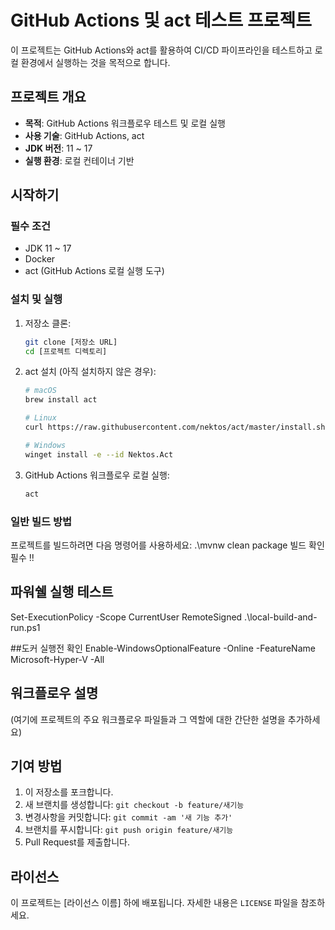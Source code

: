 # GitHub Actions 및 act 테스트 프로젝트

이 프로젝트는 GitHub Actions와 act를 활용하여 CI/CD 파이프라인을 테스트하고 로컬 환경에서 실행하는 것을 목적으로 합니다.

## 프로젝트 개요

- **목적**: GitHub Actions 워크플로우 테스트 및 로컬 실행
- **사용 기술**: GitHub Actions, act
- **JDK 버전**: 11 ~ 17
- **실행 환경**: 로컬 컨테이너 기반

## 시작하기

### 필수 조건

- JDK 11 ~ 17
- Docker
- act (GitHub Actions 로컬 실행 도구)

### 설치 및 실행

1. 저장소 클론:

   ```bash
   git clone [저장소 URL]
   cd [프로젝트 디렉토리]
   ```

2. act 설치 (아직 설치하지 않은 경우):

   ```bash
   # macOS
   brew install act

   # Linux
   curl https://raw.githubusercontent.com/nektos/act/master/install.sh | sudo bash

   # Windows
   winget install -e --id Nektos.Act
   ```

3. GitHub Actions 워크플로우 로컬 실행:
   ```bash
   act
   ```

### 일반 빌드 방법

프로젝트를 빌드하려면 다음 명령어를 사용하세요:
.\mvnw clean package
빌드 확인 필수 !!

## 파워쉘 실행 테스트
Set-ExecutionPolicy -Scope CurrentUser RemoteSigned
.\local-build-and-run.ps1

##도커 실행전 확인
   Enable-WindowsOptionalFeature -Online -FeatureName Microsoft-Hyper-V -All


## 워크플로우 설명

(여기에 프로젝트의 주요 워크플로우 파일들과 그 역할에 대한 간단한 설명을 추가하세요)

## 기여 방법

1. 이 저장소를 포크합니다.
2. 새 브랜치를 생성합니다: `git checkout -b feature/새기능`
3. 변경사항을 커밋합니다: `git commit -am '새 기능 추가'`
4. 브랜치를 푸시합니다: `git push origin feature/새기능`
5. Pull Request를 제출합니다.

## 라이선스

이 프로젝트는 [라이선스 이름] 하에 배포됩니다. 자세한 내용은 `LICENSE` 파일을 참조하세요.
